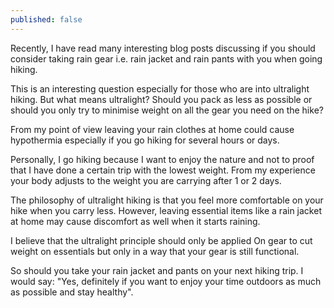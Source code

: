 ```yaml
---
published: false
---
```

Recently, I have read many interesting blog posts discussing if you should consider taking rain gear i.e. rain jacket and rain pants with you when going hiking.

This is an interesting question especially for those who are into ultralight hiking. But what means ultralight? Should you pack as less as possible or should you only try to minimise weight on all the gear you need on the hike?

From my point of view leaving your rain clothes at home could cause hypothermia especially if you go hiking for several hours or days.

Personally, I go hiking because I want to enjoy the nature and not to proof that I have done a certain trip with the lowest weight. From my experience your body adjusts to the weight you are carrying after 1 or 2 days.

The philosophy of ultralight hiking is that you feel more comfortable on your hike when you carry less. However, leaving essential items like a rain jacket at home may cause discomfort as well when it starts raining.

I believe that the ultralight principle should only be applied On gear to cut weight on essentials but only in a way that your gear is still functional.

So should you take your rain jacket and pants on your next hiking trip. I would say: "Yes, definitely if you want to enjoy your time outdoors as much as possible and stay healthy".
